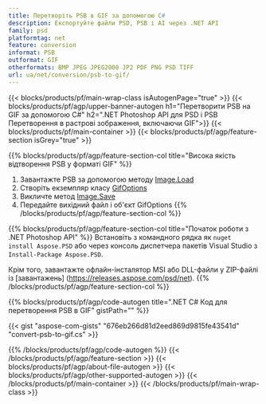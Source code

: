 ```yaml
---
title: Перетворіть PSB в GIF за допомогою C#
description: Експортуйте файли PSD, PSB і AI через .NET API
family: psd
platformtag: net
feature: conversion
informat: PSB
outformat: GIF
otherformats: BMP JPEG JPEG2000 JP2 PDF PNG PSD TIFF
url: ua/net/conversion/psb-to-gif/
---
```


{{< blocks/products/pf/main-wrap-class isAutogenPage="true" >}}
{{< blocks/products/pf/agp/upper-banner-autogen h1="Перетворити PSB на GIF за допомогою C#" h2=".NET Photoshop API для PSD і PSB Перетворення в растрові зображення, включаючи GIF">}}
{{< blocks/products/pf/main-container >}}
{{< blocks/products/pf/agp/feature-section isGrey="true" >}}

{{% blocks/products/pf/agp/feature-section-col title="Висока якість відтворення PSB у форматі GIF" %}}
1. Завантажте PSB за допомогою методу [Image.Load](https://apireference.aspose.com/psd/net/aspose.psd/image/methods/load/index)
1. Створіть екземпляр класу [GifOptions](https://apireference.aspose.com/psd/net/aspose.psd.imageoptions/gifoptions)
1. Викличте метод [Image.Save](https://apireference.aspose.com/psd/net/aspose.psd/image/methods/save/index)
1. Передайте вихідний файл і об'єкт GifOptions
{{% /blocks/products/pf/agp/feature-section-col %}}

{{% blocks/products/pf/agp/feature-section-col title="Початок роботи з .NET Photoshop API" %}}
Встановіть з командного рядка як ```nuget install Aspose.PSD``` або через консоль диспетчера пакетів Visual Studio з ```Install-Package Aspose.PSD```.

Крім того, завантажте офлайн-інсталятор MSI або DLL-файли у ZIP-файлі із [завантажень] (https://releases.aspose.com/psd/net).
{{% /blocks/products/pf/agp/feature-section-col %}}

{{% blocks/products/pf/agp/code-autogen title=".NET C# Код для перетворення PSB в GIF" gistPath="" %}}

{{< gist "aspose-com-gists" "676eb266d81d2eed869d9815fe43541d" "convert-psb-to-gif.cs" >}}

{{% /blocks/products/pf/agp/code-autogen %}}
{{< /blocks/products/pf/agp/feature-section >}}
{{< blocks/products/pf/agp/about-file-autogen >}}
{{< blocks/products/pf/agp/other-supported-autogen >}}
{{< /blocks/products/pf/main-container >}}
{{< /blocks/products/pf/main-wrap-class >}}
